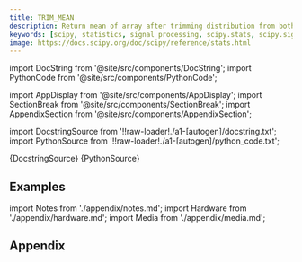 ```yaml
---
title: TRIM_MEAN
description: Return mean of array after trimming distribution from both tails. If `proportiontocut` = 0.1, slices off 'leftmost' and 'rightmost' 10% of scores. The input is sorted before slicing. Slices off less if proportion results in a non-integer slice index (i.e., conservatively slices off `proportiontocut` ).
keywords: [scipy, statistics, signal processing, scipy.stats, scipy.signal, scipy.stats.trim_mean]
image: https://docs.scipy.org/doc/scipy/reference/stats.html
---
```


[//]: # (Custom component imports)

import DocString from '@site/src/components/DocString';
import PythonCode from '@site/src/components/PythonCode';

import AppDisplay from '@site/src/components/AppDisplay';
import SectionBreak from '@site/src/components/SectionBreak';
import AppendixSection from '@site/src/components/AppendixSection';

[//]: # (Docstring)

import DocstringSource from '!!raw-loader!./a1-[autogen]/docstring.txt';
import PythonSource from '!!raw-loader!./a1-[autogen]/python_code.txt';


<DocString>{DocstringSource}</DocString>
<PythonCode GLink='SCIPY/stats/TRIM_MEAN/TRIM_MEAN.py'>{PythonSource}</PythonCode>


<SectionBreak />

    

[//]: # (Examples)

## Examples

<AppDisplay 
  GLink='SCIPY/stats/TRIM_MEAN'
  nodeLabel='TRIM_MEAN'>
</AppDisplay>

<SectionBreak />

    

[//]: # (Appendix)

import Notes from './appendix/notes.md';
import Hardware from './appendix/hardware.md';
import Media from './appendix/media.md';

## Appendix

<AppendixSection index={0} folderPath='nodes/SCIPY/stats/TRIM_MEAN/appendix/'><Notes /></AppendixSection>
<AppendixSection index={1} folderPath='nodes/SCIPY/stats/TRIM_MEAN/appendix/'><Hardware /></AppendixSection>
<AppendixSection index={2} folderPath='nodes/SCIPY/stats/TRIM_MEAN/appendix/'><Media /></AppendixSection>



